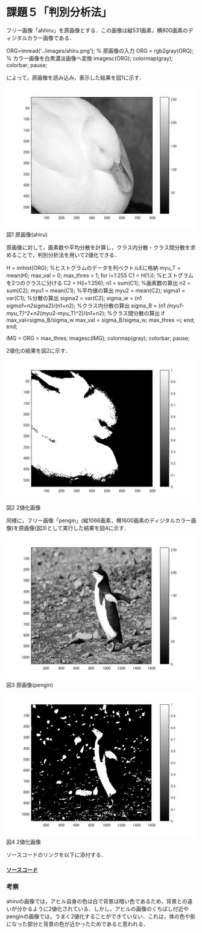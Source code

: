 # 課題５「判別分析法」

フリー画像「ahhiru」を原画像とする．この画像は縦531画素，横800画素のディジタルカラー画像である．

ORG=imread('../images/ahiru.png'); % 原画像の入力
ORG = rgb2gray(ORG); % カラー画像を白黒濃淡画像へ変換
imagesc(ORG); colormap(gray); colorbar;
pause;

によって，原画像を読み込み，表示した結果を図1に示す．

![原画像](https://github.com/ShokiChitan/MATLAB_image_processing/blob/master/%E8%AA%B2%E9%A1%8C5/images/a1.jpg?raw=true)  
図1 原画像(ahiru)

原画像に対して，画素数や平均分散を計算し，クラス内分散・クラス間分散を求めることで，判別分析法を用いて2値化できる．

H = imhist(ORG); %ヒストグラムのデータを列ベクトルEに格納
myu_T = mean(H);
max_val = 0;
max_thres = 1;
for i=1:255
C1 = H(1:i); %ヒストグラムを2つのクラスに分ける
C2 = H(i+1:256);
n1 = sum(C1); %画素数の算出
n2 = sum(C2);
myu1 = mean(C1); %平均値の算出
myu2 = mean(C2);
sigma1 = var(C1); %分散の算出
sigma2 = var(C2);
sigma_w = (n1 *sigma1+n2*sigma2)/(n1+n2); %クラス内分散の算出
sigma_B = (n1 *(myu1-myu_T)^2+n2*(myu2-myu_T)^2)/(n1+n2); %クラス間分散の算出
if max_val<sigma_B/sigma_w
max_val = sigma_B/sigma_w;
max_thres =i;
end;
end;

IMG = ORG > max_thres;
imagesc(IMG); colormap(gray); colorbar;
pause;

2値化の結果を図2に示す．

![原画像](https://github.com/ShokiChitan/MATLAB_image_processing/blob/master/%E8%AA%B2%E9%A1%8C5/images/a2.jpg?raw=true)  
図2 2値化画像

同様に，フリー画像「pengin」(縦1066画素，横1600画素のディジタルカラー画像)を原画像(図3)として実行した結果を図4に示す．

![原画像](https://github.com/ShokiChitan/MATLAB_image_processing/blob/master/%E8%AA%B2%E9%A1%8C5/images/p1.jpg?raw=true)  
図3 原画像(pengin)

![原画像](https://github.com/ShokiChitan/MATLAB_image_processing/blob/master/%E8%AA%B2%E9%A1%8C5/images/p2.jpg?raw=true)  
図4 2値化画像

ソースコードのリンクを以下に添付する．

#### [ソースコード](https://github.com/ShokiChitan/MATLAB_image_processing/blob/master/%E8%AA%B2%E9%A1%8C5/kadai5.m)

### 考察
ahiruの画像では，アヒル自身の色は白で背景は暗い色であるため，背景との違いが分かるように2値化されている．しかし，アヒルの画像のくちばし付近やpenginの画像では，うまく2値化することができていない．これは，体の色や影になった部分と背景の色が近かったためであると思われる．
